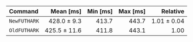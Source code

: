 | Command | Mean [ms] | Min [ms] | Max [ms] | Relative |
|:---|---:|---:|---:|---:|
| `NewFUTHARK` | 428.0 ± 9.3 | 413.7 | 443.7 | 1.01 ± 0.04 |
| `OldFUTHARK` | 425.5 ± 11.6 | 411.8 | 443.1 | 1.00 |
